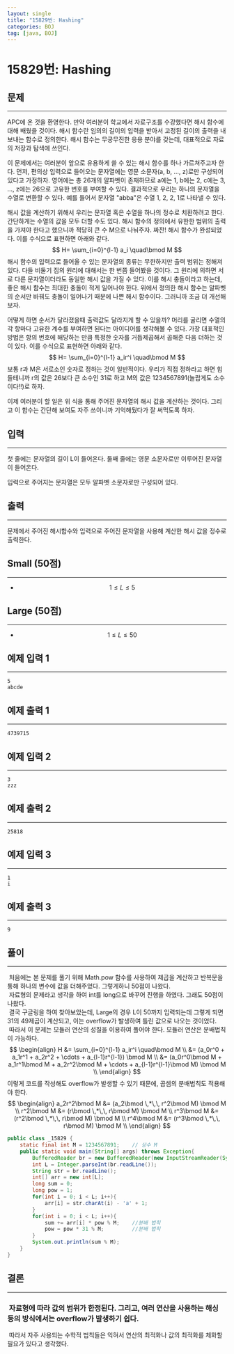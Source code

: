 ```yaml
---
layout: single
title: "15829번: Hashing"
categories: BOJ
tag: [java, BOJ]
---
```


# 15829번: Hashing

## 문제
---
APC에 온 것을 환영한다. 만약 여러분이 학교에서 자료구조를 수강했다면 해시 함수에 대해 배웠을 것이다. 해시 함수란 임의의 길이의 입력을 받아서 고정된 길이의 출력을 내보내는 함수로 정의한다. 해시 함수는 무궁무진한 응용 분야를 갖는데, 대표적으로 자료의 저장과 탐색에 쓰인다.

이 문제에서는 여러분이 앞으로 유용하게 쓸 수 있는 해시 함수를 하나 가르쳐주고자 한다. 먼저, 편의상 입력으로 들어오는 문자열에는 영문 소문자(a, b, ..., z)로만 구성되어있다고 가정하자. 영어에는 총 26개의 알파벳이 존재하므로 a에는 1, b에는 2, c에는 3, ..., z에는 26으로 고유한 번호를 부여할 수 있다. 결과적으로 우리는 하나의 문자열을 수열로 변환할 수 있다. 예를 들어서 문자열 "abba"은 수열 1, 2, 2, 1로 나타낼 수 있다.

해시 값을 계산하기 위해서 우리는 문자열 혹은 수열을 하나의 정수로 치환하려고 한다. 간단하게는 수열의 값을 모두 더할 수도 있다. 해시 함수의 정의에서 유한한 범위의 출력을 가져야 한다고 했으니까 적당히 큰 수 M으로 나눠주자. 짜잔! 해시 함수가 완성되었다. 이를 수식으로 표현하면 아래와 같다.
$$ H= \sum_{i=0}^{l-1} a_i \quad\bmod M $$
해시 함수의 입력으로 들어올 수 있는 문자열의 종류는 무한하지만 출력 범위는 정해져있다. 다들 비둘기 집의 원리에 대해서는 한 번쯤 들어봤을 것이다. 그 원리에 의하면 서로 다른 문자열이더라도 동일한 해시 값을 가질 수 있다. 이를 해시 충돌이라고 하는데, 좋은 해시 함수는 최대한 충돌이 적게 일어나야 한다. 위에서 정의한 해시 함수는 알파벳의 순서만 바꿔도 충돌이 일어나기 때문에 나쁜 해시 함수이다. 그러니까 조금 더 개선해보자.

어떻게 하면 순서가 달라졌을때 출력값도 달라지게 할 수 있을까? 머리를 굴리면 수열의 각 항마다 고유한 계수를 부여하면 된다는 아이디어를 생각해볼 수 있다. 가장 대표적인 방법은 항의 번호에 해당하는 만큼 특정한 숫자를 거듭제곱해서 곱해준 다음 더하는 것이 있다. 이를 수식으로 표현하면 아래와 같다.
$$ H= \sum_{i=0}^{l-1} a_ir^i \quad\bmod M $$
보통 r과 M은 서로소인 숫자로 정하는 것이 일반적이다. 우리가 직접 정하라고 하면 힘들테니까 r의 값은 26보다 큰 소수인 31로 하고 M의 값은 1234567891(놀랍게도 소수이다!!)로 하자.

이제 여러분이 할 일은 위 식을 통해 주어진 문자열의 해시 값을 계산하는 것이다. 그리고 이 함수는 간단해 보여도 자주 쓰이니까 기억해뒀다가 잘 써먹도록 하자.

## 입력
---
첫 줄에는 문자열의 길이 L이 들어온다. 둘째 줄에는 영문 소문자로만 이루어진 문자열이 들어온다.

입력으로 주어지는 문자열은 모두 알파벳 소문자로만 구성되어 있다.

## 출력
---
문제에서 주어진 해시함수와 입력으로 주어진 문자열을 사용해 계산한 해시 값을 정수로 출력한다.

## Small (50점)
---
- $$ 1 \le L \le 5 $$

## Large (50점)
---
- $$ 1\le L \le 50 $$

## 예제 입력 1 
---
```
5
abcde
```

## 예제 출력 1 
---
```
4739715
```

## 예제 입력 2
---
```
3
zzz
```

## 예제 출력 2
---
```
25818
```
## 예제 입력 3
---
```
1
i
```

## 예제 출력 3
---
```
9
```

## 풀이
---
&nbsp;처음에는 본 문제를 풀기 위해 Math.pow 함수를 사용하여 제곱을 계산하고 반복문을 통해 하나의 변수에 값을 더해주었다. 그렇게하니 50점이 나왔다.  
&nbsp;자료형의 문제라고 생각을 하여 int를 long으로 바꾸어 진행을 하였다. 그래도 50점이 나왔다.  
&nbsp;결국 구글링을 하여 찾아보았는데, Large의 경우 L이 50까지 입력되는데 그렇게 되면 31의 49제곱이 계산되고, 이는 overflow가 발생하여 틀린 값으로 나오는 것이었다.  
&nbsp;따라서 이 문제는 모듈러 연산의 성질을 이용하여 풀어야 한다. 모듈러 연산은 분배법칙이 가능하다.
$$
\begin{align}
H
&= \sum_{i=0}^{l-1} a_ir^i \quad\bmod M \\
&= (a_0r^0 + a_1r^1 + a_2r^2 + \cdots + a_{l-1}r^{l-1}) \bmod M \\
&= (a_0r^0\bmod M + a_1r^1\bmod M + a_2r^2\bmod M + \cdots + a_{l-1}r^{l-1}\bmod M) \bmod M \\
\end{align}
$$
이렇게 코드를 작성해도 overflow가 발생할 수 있기 때문에, 곱셈의 분배법칙도 적용해야 한다.
$$
\begin{align}
a_2r^2\bmod M &= (a_2\bmod \,*\,\, r^2\bmod M) \bmod M \\
r^2\bmod M &= (r\bmod \,*\,\, r\bmod M) \bmod M \\
r^3\bmod M &= (r^2\bmod \,*\,\, r\bmod M) \bmod M \\
r^4\bmod M &= (r^3\bmod \,*\,\, r\bmod M) \bmod M \\
\end{align}
$$

```java
public class _15829 {
    static final int M = 1234567891;    // 상수 M
    public static void main(String[] args) throws Exception{
        BufferedReader br = new BufferedReader(new InputStreamReader(System.in));
        int L = Integer.parseInt(br.readLine());
        String str = br.readLine();
        int[] arr = new int[L];
        long sum = 0;
        long pow = 1;
        for(int i = 0; i < L; i++){
            arr[i] = str.charAt(i) - 'a' + 1;
        }
        for(int i = 0; i < L; i++){
            sum += arr[i] * pow % M;    //분배 법칙
            pow = pow * 31 % M;         //분배 법칙
        }
        System.out.println(sum % M);
    }
}
```
## 결론
---
### &nbsp;자료형에 따라 값의 범위가 한정된다. 그리고, 여러 연산을 사용하는 해싱 등의 방식에서는 overflow가 발생하기 쉽다.
&nbsp;따라서 자주 사용되는 수학적 법칙들은 익혀서 연산의 최적화나 값의 최적화를 체화할 필요가 있다고 생각했다.